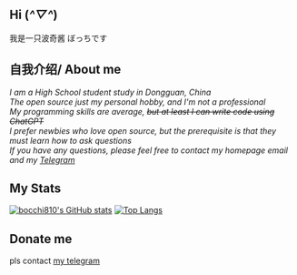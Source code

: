 ## Hi (*^▽^*)
我是一只波奇酱 ぼっちです

## 自我介绍/ About me
*I am a High School student study in Dongguan, China*  
*The open source just my personal hobby, and I'm not a professional*  
*My programming skills are average, ~~but at least I can write code using ChatGPT~~*  
*I prefer newbies who love open source, but the prerequisite is that they must learn how to ask questions*  
*If you have any questions, please feel free to contact my homepage email and my [Telegram](https://t.me/bocchi1919810)*  
## My Stats
[![bocchi810's GitHub stats](https://github-readme-stats.vercel.app/api?username=bocchi810&count_private=true)](https://github.com/anuraghazra/github-readme-stats)
[![Top Langs](https://github-readme-stats.vercel.app/api/top-langs/?username=bocchi810)](https://github.com/anuraghazra/github-readme-stats)
## Donate me
pls contact [my telegram](https://t.me/bocchi1919810)
